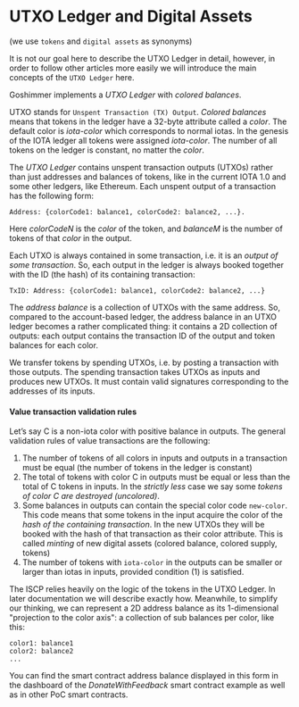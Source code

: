 # UTXO Ledger and Digital Assets

(we use `tokens` and `digital assets` as synonyms)

It is not our goal here to describe the UTXO Ledger in detail, however, in order
to follow other articles more easily we will introduce the main concepts of
the `UTXO Ledger` here.

Goshimmer implements a _UTXO Ledger_ with _colored balances_.

UTXO stands for `Unspent Transaction (TX) Output`. _Colored balances_ means that
tokens in the ledger have a 32-byte attribute called a _color_. The default
color is _iota-color_ which corresponds to normal iotas. In the genesis of the
IOTA ledger all tokens were assigned _iota-color_. The number of all tokens on
the ledger is constant, no matter the _color_.

The _UTXO Ledger_ contains unspent transaction outputs (UTXOs) rather than just
addresses and balances of tokens, like in the current IOTA 1.0 and some other
ledgers, like Ethereum. Each unspent output of a transaction has the following
form:

```
Address: {colorCode1: balance1, colorCode2: balance2, ...}. 
```

Here _colorCodeN_ is the _color_ of the token, and _balanceM_ is the number of
tokens of that _color_ in the output.

Each UTXO is always contained in some transaction, i.e. it is an _output of some
transaction_. So, each output in the ledger is always booked together with the
ID (the hash) of its containing transaction:

```
TxID: Address: {colorCode1: balance1, colorCode2: balance2, ...}
```

The _address balance_ is a collection of UTXOs with the same address. So,
compared to the account-based ledger, the address balance in an UTXO ledger
becomes a rather complicated thing: it contains a 2D collection of outputs: each
output contains the transaction ID of the output and token balances for each
color.

We transfer tokens by spending UTXOs, i.e. by posting a transaction with those
outputs. The spending transaction takes UTXOs as inputs and produces new UTXOs.
It must contain valid signatures corresponding to the addresses of its inputs.

#### Value transaction validation rules

Let’s say C is a non-iota color with positive balance in outputs. The general
validation rules of value transactions are the following:

1. The number of tokens of all colors in inputs and outputs in a transaction
   must be equal (the number of tokens in the ledger is constant)
2. The total of tokens with color C in outputs must be equal or less than the
   total of C tokens in inputs. In the _strictly less_ case we say some _tokens
   of color C are destroyed (uncolored)_.
3. Some balances in outputs can contain the special color code `new-color`. This
   code means that some tokens in the input acquire the color of the _hash of
   the containing transaction_. In the new UTXOs they will be booked with the
   hash of that transaction as their color attribute. This is called
   _minting_ of new digital assets (colored balance, colored supply, tokens)
4. The number of tokens with `iota-color` in the outputs can be smaller or
   larger than iotas in inputs, provided condition (1) is satisfied.

The ISCP relies heavily on the logic of the tokens in the UTXO Ledger. In later
documentation we will describe exactly how. Meanwhile, to simplify our thinking,
we can represent a 2D address balance as its 1-dimensional "projection to the
color axis": a collection of sub balances per color, like this:

```
color1: balance1
color2: balance2
...
``` 

You can find the smart contract address balance displayed in this form in the
dashboard of the _DonateWithFeedback_ smart contract example as well as in other
PoC smart contracts.
